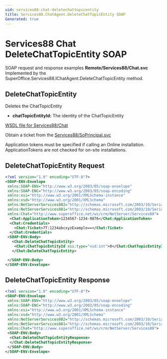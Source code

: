 ```yaml
---
uid: services88-chat-deletechattopicentity
title: Services88.ChatAgent.DeleteChatTopicEntity SOAP
Generated: true
---
```


# Services88 Chat DeleteChatTopicEntity SOAP

SOAP request and response examples **Remote/Services88/Chat.svc**
Implemented by the <see cref="M:SuperOffice.Services88.IChatAgent.DeleteChatTopicEntity">SuperOffice.Services88.IChatAgent.DeleteChatTopicEntity</see> method.

## DeleteChatTopicEntity

Deletes the ChatTopicEntity

* **chatTopicEntityId:** The identity of the ChatTopicEntity



[WSDL file for Services88/Chat](../Services88-Chat.md)

Obtain a ticket from the [Services88/SoPrincipal.svc](../SoPrincipal/index.md)

Application tokens must be specified if calling an Online installation. ApplicationTokens are not checked for on-site installations.

## DeleteChatTopicEntity Request

```xml
<?xml version="1.0" encoding="UTF-8"?>
<SOAP-ENV:Envelope
 xmlns:SOAP-ENV="http://www.w3.org/2003/05/soap-envelope"
 xmlns:SOAP-ENC="http://www.w3.org/2003/05/soap-encoding"
 xmlns:xsi="http://www.w3.org/2001/XMLSchema-instance"
 xmlns:xsd="http://www.w3.org/2001/XMLSchema"
 xmlns:NetServerServices882="http://schemas.microsoft.com/2003/10/Serialization/Arrays"
 xmlns:NetServerServices881="http://schemas.microsoft.com/2003/10/Serialization/"
 xmlns:Chat="http://www.superoffice.net/ws/crm/NetServer/Services88">
  <Chat:ApplicationToken>1234567-1234-9876</Chat:ApplicationToken>
  <Chat:Credentials>
    <Chat:Ticket>7T:1234abcxyzExample==</Chat:Ticket>
  </Chat:Credentials>
 <SOAP-ENV:Body>
   <Chat:DeleteChatTopicEntity>
    <Chat:ChatTopicEntityId xsi:type="xsd:int">0</Chat:ChatTopicEntityId>
   </Chat:DeleteChatTopicEntity>

 </SOAP-ENV:Body>
</SOAP-ENV:Envelope>

```


## DeleteChatTopicEntity Response

```xml
<?xml version="1.0" encoding="UTF-8"?>
<SOAP-ENV:Envelope
 xmlns:SOAP-ENV="http://www.w3.org/2003/05/soap-envelope"
 xmlns:SOAP-ENC="http://www.w3.org/2003/05/soap-encoding"
 xmlns:xsi="http://www.w3.org/2001/XMLSchema-instance"
 xmlns:xsd="http://www.w3.org/2001/XMLSchema"
 xmlns:NetServerServices882="http://schemas.microsoft.com/2003/10/Serialization/Arrays"
 xmlns:NetServerServices881="http://schemas.microsoft.com/2003/10/Serialization/"
 xmlns:Chat="http://www.superoffice.net/ws/crm/NetServer/Services88">
 <SOAP-ENV:Body>
  <Chat:DeleteChatTopicEntityResponse>
  </Chat:DeleteChatTopicEntityResponse>
 </SOAP-ENV:Body>
</SOAP-ENV:Envelope>

```

